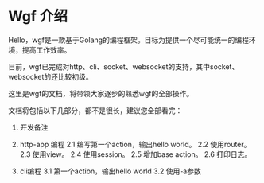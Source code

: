 # Wgf 介绍

Hello，wgf是一款基于Golang的编程框架。目标为提供一个尽可能统一的编程环境，提高工作效率。

目前，wgf已完成对http、cli、socket、websocket的支持，其中socket、websocket的还比较初级。

这里是wgf的文档，将带领大家逐步的熟悉wgf的全部操作。

文档将包括以下几部分，都不是很长，建议您全部看完：

1. 开发备注

2. http-app 编程
	2.1 编写第一个action，输出hello world。
	2.2 使用router。
	2.3 使用view。
	2.4 使用session。
	2.5 增加base action。
	2.6 打印日志。

3. cli编程
	3.1 第一个action，输出hello world
	3.2 使用-a参数


